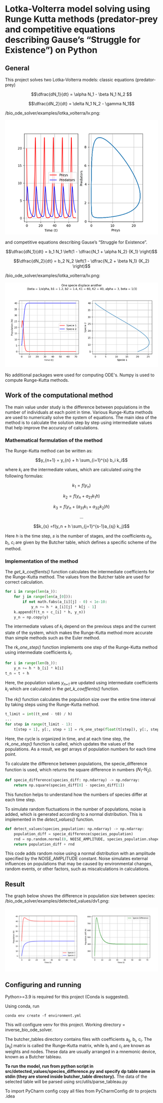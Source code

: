 # Lotka-Volterra model solving using Runge Kutta methods (predator-prey and competitive equations describing Gause’s “Struggle for Existence”) on Python

## General
This project solves two Lotka-Volterra models: classic equations (predator-prey) 
```math
\dfrac{dN_1}{dt} = \alpha N_1 - \beta N_1 N_2 
```
```math
\dfrac{dN_2}{dt} = \delta N_1 N_2 - \gamma N_1
```
/bio_ode_solver/examples/lotka_volterra/lv.png:
<p align="center" width="50%">
  <img src="https://github.com/K1RUN/bio_ode_solver/blob/main/examples/lotka_volterra/lv.png" />
</p>


and competitive equations describing Gause’s “Struggle for Existence”. 

```math
\dfrac{dN_1}{dt} = b_1 N_1 \left(1 - \dfrac{N_1 + \alpha N_2} {K_1} \right)
```
```math
\dfrac{dN_2}{dt} = b_2 N_2 \left(1 - \dfrac{N_2 + \beta N_1} {K_2} \right)
```
/bio_ode_solver/examples/lotka_volterra/lv.png:
<p align="center" width="50%">
  <img src="https://github.com/K1RUN/bio_ode_solver/blob/main/examples/lotka_volterra_gause/displacing.png" />
</p>
No additional packages were used for computing ODE's.
Numpy is used to compute Runge-Kutta methods. 

## Work of the computational method
The main value under study is the difference between populations in the number of individuals at each point in time. Various Runge-Kutta methods are used to numerically solve the system of equations. The main idea of the method is to calculate the solution step by step using intermediate values that help improve the accuracy of calculations.

### Mathematical formulation of the method
The Runge-Kutta method can be written as:
```math
y_{n+1} = y_{n} + h \sum_{i=1}^{s} b_i k_i
```
where _k<sub>i</sub>_ are the intermediate values, which are calculated using the following formulas:
```math
k_{1} =f(y_n)
```
```math
k_{2} =f(y_n + a_{21} k_1 h)
```
```math
k_{3} =f(y_n + (a_{31} k_1 + a_{32} k_2) h)
```
```math
...
```
```math
k_{s} =f(y_n + h \sum_{j=1}^{s-1}a_{sj} k_j)
```

Here ℎ is the time step, 𝑠 is the number of stages, and the coefficients _a<sub>ij</sub>_, _b<sub>i</sub>_, _c<sub>i</sub>_ are given by the Butcher table, which defines a specific scheme of the method.

### Implementation of the method
The _get_k_coeffients()_ function calculates the intermediate coefficients for the Runge-Kutta method. The values from the Butcher table are used for correct calculation.
```python
for i in range(len(a_)):
    for j in range(len(a_[0])):
        if not math.fabs(a_[i][j] - 0) < 1e-10:
            y_n += h * a_[i][j] * k[j - 1]
    k.append(f(t_n + c_[i] * h, y_n))
    y_n = np.copy(y)
```
The intermediate values of _k<sub>i</sub>_ depend on the previous steps and the current state of the system, which makes the Runge-Kutta method more accurate than simple methods such as the Euler method.

The _rk_one_step()_ function implements one step of the Runge-Kutta method using intermediate coefficients _k<sub>i</sub>_.
```python
for i in range(len(b_)):
    y_n += h * b_[i] * k[i]
t_n = t + h
```
Here, the population values _y<sub>n+1</sub>_ are updated using intermediate coefficients _k<sub>i</sub>_ which are calculated in the _get_k_coeffients()_ function.

The _rk()_ function calculates the population size over the entire time interval by taking steps using the Runge-Kutta method.
```python
t_limit = int((t_end - t0) / h)
...
for step in range(t_limit - 1):
    t[step + 1], y[:, step + 1] = rk_one_step(float(t[step]), y[:, step], h, f, tableau)
```
Here, the cycle is organized in time, and at each time step, the _rk_one_step()_ function is called, which updates the values of the populations. As a result, we get arrays of population numbers for each time point.

To calculate the difference between populations, the specie_difference function is used, which returns the square difference in numbers (_N<sub>1</sub>-N<sub>2</sub>_)<sup></sup>.
```python
def specie_difference(species_diff: np.ndarray) -> np.ndarray:
    return np.square(species_diff[0] - species_diff[1])
```
This function helps to understand how the numbers of species differ at each time step.

To simulate random fluctuations in the number of populations, noise is added, which is generated according to a normal distribution. This is implemented in the _detect_values()_ function.
```python
def detect_values(species_population: np.ndarray) -> np.ndarray:
    population_diff = specie_difference(species_population)
    rnd = np.random.normal(0, NOISE_AMPLITUDE, species_population.shape[1])
    return population_diff + rnd
```
This code adds random noise using a normal distribution with an amplitude specified by the NOISE_AMPLITUDE constant. Noise simulates external influences on populations that may be caused by environmental changes, random events, or other factors, such as miscalculations in calculations.

## Result
The graph below shows the difference in population size between species:
/bio_ode_solver/examples/detected_values/dv1.png:
<p align="center" width="50%">
  <img src="https://github.com/K1RUN/inverse_bio_ode_solver/blob/main/examples/detected_values/dv1.png" />
</p>

## Configuring and running
Python>=3.9 is required for this project (Conda is suggested).

Using conda, run
```shell
conda env create -f environment.yml
```
This will configure venv for this project.
Working directory = inverse_bio_ode_solver.

The butcher_tables directory contains files with coefficients a<sub>ij</sub>, b<sub>i</sub>, c<sub>i</sub>. The [a<sub>ij</sub>] matrix is called the Runge–Kutta matrix, while b<sub>i</sub> and c<sub>i</sub> are known as weights and nodes. These data are usually arranged in a mnemonic device, known as a Butcher tableau.

__To run the model, run from python script in src/detected_values/species_difference.py and specify dp table name in stdin 
(they are stored inside butcher_table directory).__ The data of the selected table will be parsed using src/utils/parse_tableau.py

To import PyCharm config copy all files from PyCharmConfig dir to projects .idea
